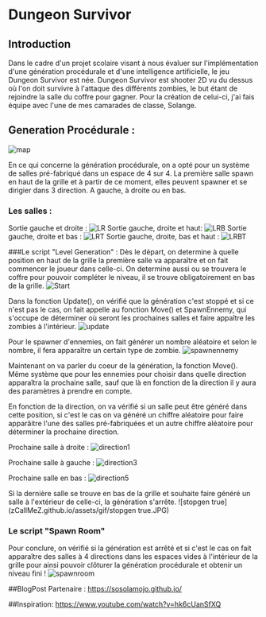 # Dungeon Survivor

## Introduction

Dans le cadre d'un projet scolaire visant à nous évaluer sur l'implémentation d'une génération procédurale et d'une intelligence artificielle, le jeu Dungeon Survivor est née.
Dungeon Survivor est shooter 2D vu du dessus où l'on doit survivre à l'attaque des différents zombies, le but étant de rejoindre la salle du coffre pour gagner.
Pour la création de celui-ci, j'ai fais équipe avec l'une de mes camarades de classe, Solange.

## Generation Procédurale :

![map](zCallMeZ.github.io/assets/gif/map.gif)

En ce qui concerne la génération procédurale, on a opté pour un système de salles pré-fabriqué dans un espace de 4 sur 4. La première salle spawn en haut de la grille et à partir de ce moment, elles peuvent spawner et se dirigier dans 3 direction. A gauche, à droite ou en bas. 

### Les salles :
Sortie gauche et droite :
![LR](zCallMeZ.github.io/assets/gif/LR.JPG)
Sortie gauche, droite et haut:
![LRB](zCallMeZ.github.io/assets/gif/LRB.JPG)
Sortie gauche, droite et bas : 
![LRT](zCallMeZ.github.io/assets/gif/LRT.JPG)
Sortie gauche, droite, bas et haut :
![LRBT](zCallMeZ.github.io/assets/gif/LRBT.JPG)

###Le script "Level Generation" :
Dès le départ, on determine à quelle position en haut de la grille la première salle va apparaître et on fait commencer le joueur dans celle-ci. On determine aussi ou se trouvera le coffre pour pouvoir compléter le niveau, il se trouve obligatoirement en bas de la grille. 
![Start](zCallMeZ.github.io/assets/gif/Start.JPG)


Dans la fonction Update(), on vérifié que la génération c'est stoppé et si ce n'est pas le cas, on fait appelle au fonction Move() et SpawnEnnemy, qui s'occupe de déterminer où seront les prochaines salles et faire appaître les zombies à l'intérieur. 
![update](zCallMeZ.github.io/assets/gif/update.JPG)

Pour le spawner d'ennemies, on fait générer un nombre aléatoire et selon le nombre, il fera apparaître un certain type de zombie. 
![spawnennemy](zCallMeZ.github.io/assets/gif/spawnennemy.JPG)

Maintenant on va parler du coeur de la génération, la fonction Move(). Même système que pour les ennemies pour choisir dans quelle direction apparaîtra la prochaine salle, sauf que là en fonction de la direction il y aura des paramètres à prendre en compte.

En fonction de la direction, on va vérifié si un salle peut être généré dans cette position, si c'est le cas on va généré un chiffre aléatoire pour faire apparâitre l'une des salles pré-fabriquées et un autre chiffre aléatoire pour déterminer la prochaine direction. 

Prochaine salle à droite : 
![direction1](zCallMeZ.github.io/assets/gif/direction1.JPG)

Prochaine salle à gauche :
![direction3](zCallMeZ.github.io/assets/gif/direction3.JPG)

Prochaine salle en bas :
![direction5](zCallMeZ.github.io/assets/gif/direction5.JPG)

Si la dernière salle se trouve en bas de la grille et souhaite faire généré un salle à l'extérieur de celle-ci, la génération s'arrête.
![stopgen true](zCallMeZ.github.io/assets/gif/stopgen true.JPG)

### Le script "Spawn Room"
Pour conclure, on vérifié si la génération est arrêté et si c'est le cas on fait apparaître des salles à 4 directions dans les espaces vides à l'intérieur de la grille pour ainsi pouvoir clôturer la génération procédurale et obtenir un niveau fini !
![spawnroom](zCallMeZ.github.io/assets/gif/spawnroom.JPG)

##BlogPost Partenaire :
https://sosolamojo.github.io/

##Inspiration:
https://www.youtube.com/watch?v=hk6cUanSfXQ
